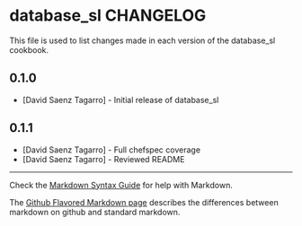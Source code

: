 database_sl CHANGELOG
=====================

This file is used to list changes made in each version of the database_sl cookbook.

0.1.0
-----
- [David Saenz Tagarro] - Initial release of database_sl

0.1.1
-----
- [David Saenz Tagarro] - Full chefspec coverage
- [David Saenz Tagarro] - Reviewed README

- - -
Check the [Markdown Syntax Guide](http://daringfireball.net/projects/markdown/syntax) for help with Markdown.

The [Github Flavored Markdown page](http://github.github.com/github-flavored-markdown/) describes the differences between markdown on github and standard markdown.
